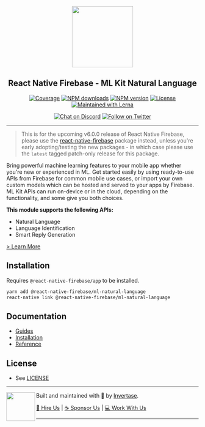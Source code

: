<p align="center">
  <a href="https://invertase.io/oss/react-native-firebase">
    <img width="160px" src="https://i.imgur.com/JIyBtKW.png"><br/>
  </a>
  <h2 align="center">React Native Firebase - ML Kit Natural Language</h2>
</p>

<p align="center">
  <a href="https://api.rnfirebase.io/coverage/ml-natural-language/detail"><img src="https://api.rnfirebase.io/coverage/ml-natural-language/badge?style=flat-square" alt="Coverage"></a>
  <a href="https://www.npmjs.com/package/@react-native-firebase/ml-natural-language"><img src="https://img.shields.io/npm/dm/@react-native-firebase/ml-natural-language.svg?style=flat-square" alt="NPM downloads"></a>
  <a href="https://www.npmjs.com/package/@react-native-firebase/ml-natural-language"><img src="https://img.shields.io/npm/v/@react-native-firebase/ml-natural-language.svg?style=flat-square" alt="NPM version"></a>
  <a href="/LICENSE"><img src="https://img.shields.io/npm/l/react-native-firebase.svg?style=flat-square" alt="License"></a>
  <a href="https://lerna.js.org/"><img src="https://img.shields.io/badge/maintained%20with-lerna-cc00ff.svg?style=flat-square" alt="Maintained with Lerna"></a>
</p>

<p align="center">
  <a href="https://invertase.link/discord"><img src="https://img.shields.io/discord/295953187817521152.svg?style=flat-square&colorA=7289da&label=Chat%20on%20Discord" alt="Chat on Discord"></a>
  <a href="https://twitter.com/rnfirebase"><img src="https://img.shields.io/twitter/follow/rnfirebase.svg?style=flat-square&colorA=1da1f2&colorB=&label=Follow%20on%20Twitter" alt="Follow on Twitter"></a>
</p>

---

> This is for the upcoming v6.0.0 release of React Native Firebase, please use the [react-native-firebase](https://www.npmjs.com/package/react-native-firebase) package instead, unless you're early adopting/testing the new packages - in which case please use the `latest` tagged patch-only release for this package.

Bring powerful machine learning features to your mobile app whether you're new or experienced in ML. Get started easily by using ready-to-use APIs from Firebase for common mobile use cases, or import your own custom models which can be hosted and served to your apps by Firebase. ML Kit APIs can run on-device or in the cloud, depending on the functionality, and some give you both choices.

**This module supports the following APIs:**

- Natural Language
- Language Identification
- Smart Reply Generation

[> Learn More](https://firebase.google.com/products/ml-kit/)

## Installation

Requires `@react-native-firebase/app` to be installed.

```bash
yarn add @react-native-firebase/ml-natural-language
react-native link @react-native-firebase/ml-natural-language
```

## Documentation

- [Guides](https://invertase.io/oss/react-native-firebase/guides?tags=ml-kit)
- [Installation](https://invertase.io/oss/react-native-firebase/v6/ml-natural-reference)
- [Reference](https://invertase.io/oss/react-native-firebase/v6/ml-natural-reference/reference)

## License

- See [LICENSE](/LICENSE)

---

<p>
  <img align="left" width="75px" src="https://static.invertase.io/assets/invertase-logo-small.png"> 
  <p align="left">  
    Built and maintained with 💛 by <a href="https://invertase.io">Invertase</a>.
  </p>
  <p align="left">  
    <a href="https://invertase.io/hire-us">💼 Hire Us</a> | 
    <a href="https://opencollective.com/react-native-firebase">☕️ Sponsor Us</a> | 
    <a href="https://opencollective.com/jobs">‍💻 Work With Us</a>
  </p>
</p>

---
